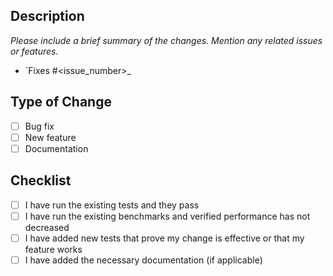 ## Description

_Please include a brief summary of the changes. Mention any related issues or features._
 - `Fixes #<issue_number>_

## Type of Change

- [ ] Bug fix
- [ ] New feature
- [ ] Documentation

## Checklist

- [ ] I have run the existing tests and they pass
- [ ] I have run the existing benchmarks and verified performance has not decreased
- [ ] I have added new tests that prove my change is effective or that my feature works
- [ ] I have added the necessary documentation (if applicable)
